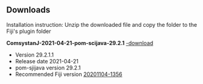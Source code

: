 ## Downloads
Installation instruction: Unzip the downloaded file and copy the folder to the Fiji's plugin folder

**ComsystanJ-2021-04-21-pom-scijava-29.2.1** [-download](files/ComsystanJ-2021-04-21-pom-scijava-29.2.1.zip) 
- Version 29.2.1.1
- Release date 2021-04-21
- pom-sjijava version 29.2.1
- Recommended Fiji version [20201104-1356](https://downloads.imagej.net/fiji/archive/20201104-1356/)
